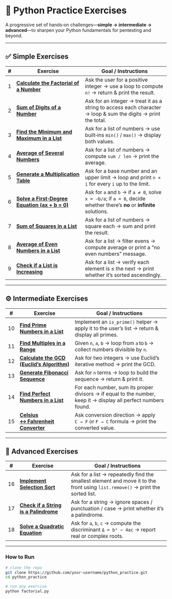 # 🧠 Python Practice Exercises

A progressive set of hands‑on challenges—**simple → intermediate → advanced**—to sharpen your Python fundamentals for pentesting and beyond.

---

## ✅ Simple Exercises

| # | Exercise | Goal / Instructions |
|---|----------|---------------------|
| 1 | **[Calculate the Factorial of a Number](./factorial.py)** | Ask the user for a positive integer → use a loop to compute `n!` → return & print the result. |
| 2 | **[Sum of Digits of a Number](./sum_of_digits.py)** | Ask for an integer → treat it as a string to access each character → loop & sum the digits → print the total. |
| 3 | **[Find the Minimum and Maximum in a List](./min_max.py)** | Ask for a list of numbers → use built‑ins `min()` / `max()` → display both values. |
| 4 | **[Average of Several Numbers](./average.py)** | Ask for a list of numbers → compute `sum / len` → print the average. |
| 5 | **[Generate a Multiplication Table](./multiplication_table.py)** | Ask for a base number and an upper limit → loop and print `n × i` for every `i` up to the limit. |
| 6 | **[Solve a First‑Degree Equation (ax + b = 0)](./linear_equation.py)** | Ask for `a` and `b` → if `a ≠ 0`, solve `x = −b/a`; if `a = 0`, decide whether there’s **no** or **infinite** solutions. |
| 7 | **[Sum of Squares in a List](./sum_of_squares.py)** | Ask for a list of numbers → square each → sum and print the result. |
| 8 | **[Average of Even Numbers in a List](./average_even.py)** | Ask for a list → filter evens → compute average or print a “no even numbers” message. |
| 9 | **[Check if a List is Increasing](./is_increasing.py)** | Ask for a list → verify each element is ≤ the next → print whether it’s sorted ascendingly. |

---

## ⚙️ Intermediate Exercises

| # | Exercise | Goal / Instructions |
|---|----------|---------------------|
| 10 | **[Find Prime Numbers in a List](./find_primes.py)** | Implement an `is_prime()` helper → apply it to the user’s list → return & display all primes. |
| 11 | **[Find Multiples in a Range](./find_multiples.py)** | Given `n`, `a`, `b` → loop from `a` to `b` → collect numbers divisible by `n`. |
| 12 | **[Calculate the GCD (Euclid’s Algorithm)](./gcd.py)** | Ask for two integers → use Euclid’s iterative method → print the GCD. |
| 13 | **[Generate Fibonacci Sequence](./fibonacci.py)** | Ask for `n` terms → loop to build the sequence → return & print it. |
| 14 | **[Find Perfect Numbers in a List](./perfect_numbers.py)** | For each number, sum its proper divisors → if equal to the number, keep it → display all perfect numbers found. |
| 15 | **[Celsius ↔ Fahrenheit Converter](./temp_converter.py)** | Ask conversion direction → apply `C → F` or `F → C` formula → print the converted value. |

---

## 🔬 Advanced Exercises

| # | Exercise | Goal / Instructions |
|---|----------|---------------------|
| 16 | **[Implement Selection Sort](./selection_sort.py)** | Ask for a list → repeatedly find the smallest element and move it to the front using `list.remove()` → print the sorted list. |
| 17 | **[Check if a String is a Palindrome](./palindrome.py)** | Ask for a string → ignore spaces / punctuation / case → print whether it’s a palindrome. |
| 18 | **[Solve a Quadratic Equation](./quadratic_equation.py)** | Ask for `a`, `b`, `c` → compute the discriminant `Δ = b² − 4ac` → report real or complex roots. |

---

### How to Run

```bash
# clone the repo
git clone https://github.com/your‑username/python_practice.git
cd python_practice

# run any exercise
python factorial.py

